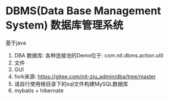 # DBMS(Data Base Management System) 数据库管理系统
基于java
1. DBA 数据库: 各种连接池的Demo位于: com.nit.dbms.action.util
2. 文件
3. GUI
4. fork来源: https://gitee.com/nit-zju_admin/dba/tree/master
5. 请自行使用根目录下的sql文件构建MySQL数据库
6. mybatis + hibernate

